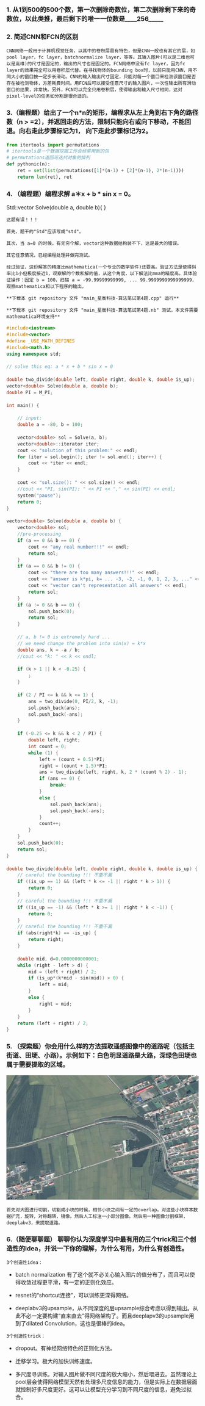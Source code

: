 ### 1. 从1到500的500个数，第一次删除奇数位，第二次删除剩下来的奇数位，以此类推，最后剩下的唯一一位数是____256_____

### 2. 简述CNN和FCN的区别
`CNN网络一般用于计算机视觉任务，以其中的卷积层最有特色，但是CNN一般也有其它的层，如pool layer，fc layer，batchnormalize layer，等等。其输入图片(可以是二维也可以是高维)的尺寸是固定的，输出的尺寸也是固定的。FCN网络中没有fc layer，因为fc layer的效果完全可以用卷积层代替。在寻找物体的bounding box时，以前只能用CNN，用不同大小的窗口按一定步长滑动。CNN的输入输出尺寸固定，只能对每一个窗口来检测该窗口是否存在被检测物体，方差耗费时间。用FCN后可以接受任意尺寸的输入图片，一次性输出所有滑动窗口的结果，非常快。另外，FCN可以完全只用卷积层，使得输出和输入尺寸相同，这对pixel-level的任务如分割是很合适的。`

### 3.（编程题）给出了一个n*n的矩形，编程求从左上角到右下角的路径数（n > =2），并返回走的方法，限制只能向右或向下移动，不能回退。向右走此步骤标记为1， 向下走此步骤标记为2。
```python
from itertools import permutations
# itertools是一个数据挖掘工作会经常用到的包
# permutations返回可迭代对象的排列
def pythonic(n):
    ret = set(list(permutations([1]*(n-1) + [2]*(n-1), 2*(n-1))))
    return len(ret), ret
```

### 4.	（编程题）编程求解 a＊x + b * sin x = 0。
Std::vector<double> Solve(double a, double b){
}


`这题有误！！！`

`首先，题干的"Std"应该写成"std"。`

`其次，当 a=0 的时候，有无穷个解，vector这种数据结构装不下，这是最大的错误。`

`其它任意情况，已经编程处理并做完测试。`

`经过验证，这份解答的精度比mathematica(一个专业的数学软件)还要高。验证方法是使得斜率比1小但极度接近1，观察解的个数和解的值，从这个角度，以下解法比mma的精度高。具体验证操作：固定 b = 100，扫描 a = -99.99999999999, ... 99.9999999999999999，观察mathematica和以下程序的输出。`

`**下载本 git repository 文件 "main_星衡科技-算法笔试第4题.cpp" 运行**`

`**下载本 git repository 文件 "main_星衡科技-算法笔试第4题.nb" 测试，本文件需要mathematica环境支持**`

```cpp
#include<iostream>
#include<vector>
#define _USE_MATH_DEFINES
#include<math.h>
using namespace std;

// solve this eq: a * x + b * sin x = 0

double two_divide(double left, double right, double k, double is_up);
vector<double> Solve(double a, double b);
double PI = M_PI;

int main() {
	
	// input:
	double a = -80, b = 100;
	
	vector<double> sol = Solve(a, b);
	vector<double>::iterator iter;
	cout << "solution of this problem:" << endl;
	for (iter = sol.begin(); iter != sol.end(); iter++) {
		cout << *iter << endl;
	}
	
	cout << "sol.size(): " << sol.size() << endl;
	//cout << "PI, sin(PI): " << PI << "," << sin(PI) << endl;
	system("pause");
	return 0;
}

vector<double> Solve(double a, double b) {
	vector<double> sol;
	//pre-processing
	if (a == 0 && b == 0) {
		cout << "any real number!!!" << endl;
		return sol;
	}
	if (a == 0 && b != 0) {
		cout << "there are too many answers!!!" << endl;
		cout << "answer is k*pi, k= ... -3, -2, -1, 0, 1, 2, 3, ..." << endl;
		cout << "vector can't representation all answers" << endl;
		return sol;
	}
	if (a != 0 && b == 0) {
		sol.push_back(0);
		return sol;
	}

	// a, b != 0 is extremely hard ...
	// we need change the problem into sin(x) = k*x
	double ans, k = -a / b;
	//cout << "k: " << k << endl;
	
	if (k > 1 || k < -0.25) {
		;
	}
	
	if (2 / PI <= k && k <= 1) {
		ans = two_divide(0, PI/2, k, -1);
		sol.push_back(ans);
		sol.push_back(-ans);
	}

	if (-0.25 <= k && k < 2 / PI) {
		double left, right;
		int count = 0;
		while (1) {
			left = (count + 0.5)*PI;
			right = (count + 1.5)*PI;
			ans = two_divide(left, right, k, 2 * (count % 2) - 1);
			if (ans == 0) {
				break;
			}
			else {
				sol.push_back(ans);
				sol.push_back(-ans);
			}
			count++;
		}
	}
	sol.push_back(0);
	return sol;
}

double two_divide(double left, double right, double k, double is_up) {
	// careful the bounding !!! 不重不漏
	if ((is_up == 1) && (left * k <= -1 || right * k > 1)) {
		return 0;
	}
	// careful the bounding !!! 不重不漏
	if ((is_up == -1) && (left * k >= 1 || right * k < -1)) {
		return 0;
	}
	// careful the bounding !!! 不重不漏
	if (abs(right*k) == -is_up) {
		return right;
	}

	double mid, d=0.0000000000001;
	while (right - left > d) {
		mid = (left + right) / 2;
		if (is_up*(k*mid - sin(mid)) > 0) {
			left = mid;
		}
		else {
			right = mid;
		}
	}
	return (left + right) / 2;
}

```

### 5. （探索题）你会用什么样的方法提取遥感图像中的道路呢（包括主街道、田埂、小路）。示例如下：白色明显道路是大路，深绿色田埂也属于需要提取的区域。
![](./img/Snipaste_2019-03-19_11-11-58.png)

`首先对大图进行切割，切割成小块的时候，相邻小块之间有一定的overlap。对这些小块样本数据扩充，旋转，对称翻转，镜像。然后人工标注一小部分图像。然后用一种图像分割框架，deeplabv3，来提取道路。`


### 6.（随便聊聊题） 聊聊你认为深度学习中最有用的三个trick和三个创造性的idea，并说一下你的理解，为什么有用，为什么有创造性。

`3个创造性idea：`

- batch normalization 有了这个就不必关心输入图片的值分布了，而且可以使得收敛过程更平滑，有一定的正则化效应。

- resnet的“shortcut连接”，可以训练更深得网络。

- deeplabv3的upsample，从不同深度的层upsample综合考虑以得到输出。从此不必一定要构建“直来直去”得网络架构了。而且deeplapv3的upsample用到了dilated Convolution，这也是很棒的idea。

`3个创造性trick：`

- dropout。有神经网络特色的正则化方法。

- 迁移学习。极大的加快训练速度。

- 多尺度寻训练。对输入图片做不同尺度的放大缩小，然后喂进去。虽然理论上pool层会使得网络模型天然有处理多尺度信息的能力，但是实际上在数据层面就控制好多尺度更好。这可以让模型充分学习到不同尺度的信息，避免过拟合。


